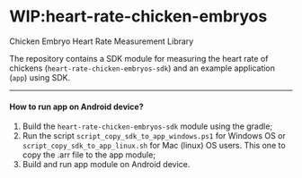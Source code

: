 # WIP:heart-rate-chicken-embryos
Chicken Embryo Heart Rate Measurement Library

The repository contains a SDK module for measuring the heart rate of chickens (`heart-rate-chicken-embryos-sdk`) and an example application (`app`) using SDK.
____
#### How to run app on Android device?
1. Build the `heart-rate-chicken-embryos-sdk` module using the gradle;
2. Run the script `script_copy_sdk_to_app_windows.ps1` for Windows OS or `script_copy_sdk_to_app_linux.sh` for Mac (linux) OS users. This one to copy the .arr file to the app module;
3. Build and run app module on Android device.
